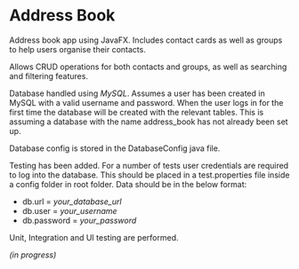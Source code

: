 # Address Book

Address book app using JavaFX. Includes contact cards as well as groups to help users organise their contacts.

Allows CRUD operations for both contacts and groups, as well as searching and filtering features. 

Database handled using *MySQL*. Assumes a user has been created in MySQL with a valid username and password. When the user logs in for the first time the database will be created with the relevant tables. This is assuming a database with the name address_book has not already been set up.

Database config is stored in the DatabaseConfig java file. 


Testing has been added. For a number of tests user credentials are required to log into the database. This should be placed in a test.properties file inside a config folder in root folder. Data should be in the below format:
- db.url = *your_database_url*
- db.user = *your_username*
- db.password = *your_password*

Unit, Integration and UI testing are performed.


*(in progress)*